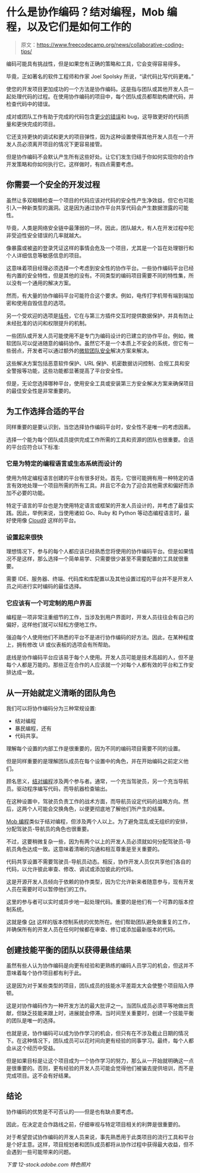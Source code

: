 # 什么是协作编码？结对编程，Mob 编程，以及它们是如何工作的

> 原文：<https://www.freecodecamp.org/news/collaborative-coding-tips/>

编码可能具有挑战性，但是如果您有正确的策略和工具，它会变得容易得多。

毕竟，正如著名的软件工程师和作家 Joel Spolsky 所说，“读代码比写代码更难。”

使您的开发项目更加成功的一个方法是协作编码。这是指与团队或其他开发人员一起处理代码的过程。在使用协作编码的项目中，每个团队成员都帮助构建代码，并检查代码中的错误。

成对或团队工作有助于完成的代码包含[更少的错误](https://www.freecodecamp.org/news/how-to-be-a-team-player-in-the-tech-world-c78aa9f4e898/)和 bug，这导致更好的代码质量和更快完成的项目。

它还支持更快的调试和更大的项目弹性，因为这种设置使得其他开发人员在一个开发人员必须离开项目的情况下更容易接管。

但是协作编码不会默认产生所有这些好处。让它们发生归结于你如何实现你的合作开发策略和你如何执行它。这样做时，有四点需要考虑。

## 你需要一个安全的开发过程

虽然让多双眼睛检查一个项目的代码应该对代码的安全性产生净效益，但它也可能引入一种新类型的漏洞。这是因为通过协作平台共享代码会产生数据泄露的可能性。

毕竟，人类是网络安全链中最薄弱的一环。因此，团队越大，有人在开发过程中犯非受迫性安全错误的几率就越大。

像暴露或被盗的登录凭证这样的事情会危及一个项目，尤其是一个旨在处理银行和个人详细信息等敏感信息的项目。

这意味着项目经理必须选择一个考虑到安全性的协作平台。一些协作编码平台已经有内置的安全特性，但是其他的没有。不同类型的编码项目需要不同的特性集，所以没有一个通用的解决方案。

然而，有大量的协作编码平台可能符合这个要求。例如，电传打字机带有端到端加密和使用自毁信息的选项。

另一个受欢迎的选项是[括号](https://brackets.io/)，它在与第三方插件交互时提供数据保护，并具有防止未经批准的访问和权限提升的机制。

一些团队或开发人员可能使用不是专门为编码设计的已建立的协作平台。例如，微软团队可以促进随意的编码协作。虽然它不是一个本质上不安全的系统，但它有一些弱点，开发者可以通过额外的[微软团队安全](https://www.avanan.com/teams-security)解决方案来解决。

这些解决方案包括恶意软件保护、URL 保护、机密数据访问控制、合规工具和安全警报等功能，这些功能都显著提高了平台安全性。

但是，无论您选择哪种平台，使用安全工具或安装第三方安全解决方案来确保项目的最佳安全性是非常重要的。

## 为工作选择合适的平台

同样重要的是要认识到，当您选择协作编码平台时，安全性不是唯一的考虑因素。

选择一个能为每个团队成员提供完成工作所需的工具和资源的团队也很重要。合适的平台应符合以下标准:

### 它是为特定的编程语言或生态系统而设计的

使用为特定编程语言创建的平台有很多好处。首先，它很可能拥有用一种特定的语言有效地处理一个项目所需的所有工具。并且它不会为了迎合其他需求和偏好而添加不必要的功能。

特定于语言的平台也是为使用特定语言或框架的开发人员设计的，并考虑了最佳实践。因此，举例来说，当使用诸如 Go、Ruby 和 Python 等动态编程语言时，最好使用像 [Cloud9](https://aws.amazon.com/cloud9/) 这样的平台。

### 设置起来很快

理想情况下，参与的每个人都应该已经熟悉您将使用的协作编码平台。但是如果情况不是这样，那么选择一个简单易学、只需要很少甚至不需要配置的工具就很重要。

需要 IDE、服务器、终端、代码库和库配置以及其他设置过程的平台并不是开发人员之间进行实时编码的最佳选择。

### 它应该有一个可定制的用户界面

编程是一项非常注重细节的工作，当涉及到用户界面时，开发人员往往会有自己的偏好，这样他们就可以轻松方便地工作。

强迫每个人使用他们不熟悉的平台不是进行协作编码的好方法。因此，在某种程度上，拥有修改 UI 或仪表板的选项会有所帮助。

底线是协作编码平台应该易于每个人使用。开发人员可能是技术高超的人，但不是每个人都是万能的。那些正在合作的人应该就一个对每个人都有效的平台和工作安排达成一致。

## 从一开始就定义清晰的团队角色

我们可以将协作编码分为三种常规设置:

*   结对编程
*   暴民编程，还有
*   代码共享。

理解每个设置的内部工作是很重要的，因为不同的编码项目需要不同的设置。

但是同样重要的是理解团队成员在每个设置中的角色，并在开始编码之前定义他们。

顾名思义，[结对编程](https://www.freecodecamp.org/news/things-ive-learned-from-pair-programming-interviews-35a4db7d7443/)涉及两个参与者。通常，一个充当驾驶员，另一个充当导航员。驱动程序编写代码，而导航器检查输出。

在这种设置中，驾驶员负责工作的战术方面，而导航员设定代码的战略方向。然后，这两个人可能会交换角色，以便更彻底地了解他们所产生的结果。

[Mob 编程](https://searchsoftwarequality.techtarget.com/definition/mob-programming)类似于结对编程，但涉及两个人以上。为了避免混乱或无组织的安排，分配驾驶员-导航员的角色也很重要。

不过，这要稍微复杂一些，因为有两个以上的开发人员必须就如何分配驾驶员-导航员角色达成一致。这意味着清晰的沟通和相互尊重是至关重要的。

代码共享设置不需要驾驶员-导航员动态。相反，协作开发人员仅共享他们各自的代码，以允许彼此审查、修改、调试或添加彼此的代码。

这是开源开发人员倾向于依赖的协作类型，因为它允许新来者随意参与，现有开发人员在需要时可以暂停他们的工作。

这里的参与者可以实时或异步地一起处理代码。重要的是他们有一个可靠的版本控制系统。

这就是像 [Git](https://git-scm.com/) 这样的版本控制系统的优势所在。他们帮助团队避免做重复的工作，并确保所有的开发人员在任何时候都在审查、修订或添加最新版本的代码。

## 创建技能平衡的团队以获得最佳结果

虽然有些人认为协作编码是向更有经验和更熟练的编码人员学习的机会，但这并不意味着每个协作项目都有利于此。

这是因为对于某些类型的项目，团队成员的技能水平差距太大会使整个项目陷入停顿。

这是对协作编码作为一种开发方法的最大批评之一。当团队成员必须平等地做出贡献，但缺乏技能来跟上时，进展就会停滞。当时间至关重要时，创建一个技能平衡的团队是唯一的选择。

也就是说，协作编码可以成为协作学习的机会，但只有在不涉及截止日期的情况下。在这种情况下，团队成员可以花时间向更有经验的同事学习。最终，每个人都会从这个经历中受益。

但是如果目标是让这个项目成为一个协作学习的努力，那么从一开始就明确这一点是很重要的。否则，更有经验的开发人员可能会觉得他们被骗去提供培训，而不是完成项目。这不会有好结果。

## 结论

协作编码的优势是不可否认的——但是也有缺点要考虑。

因此，在决定走合作路线之前，仔细审视与特定项目相关的利弊是很重要的。

对于希望尝试协作编码的开发人员来说，事先熟悉用于此类项目的流行工具和平台是个好主意。这样，项目规划者和团队成员都将从协作过程中获得最大收益，但不会遇到一些可能带来的问题。

*下雪 12-stock.adobe.com 特色照片*